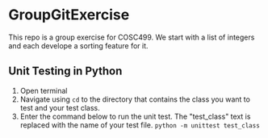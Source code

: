# GroupGitExercise

This repo is a group exercise for COSC499. We start with a list of integers and each develope a sorting feature for it.

## Unit Testing in Python

1. Open terminal
2. Navigate using `cd` to the directory that contains the class you want to test and your test class.
3. Enter the command below to run the unit test. The "test_class" text is replaced with the name of your test file.
`python -m unittest test_class`
